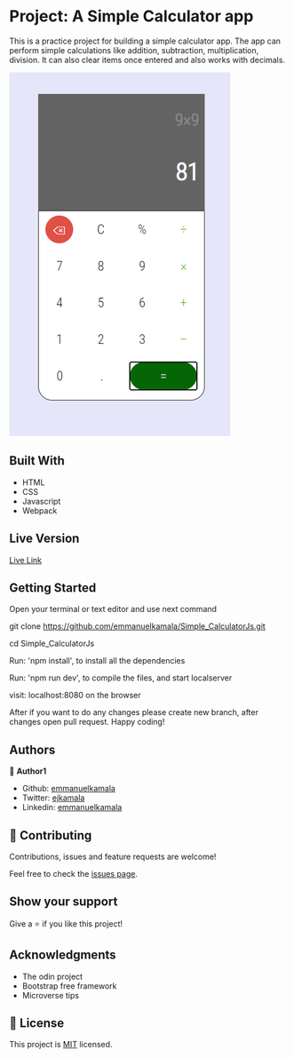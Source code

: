# Project: A Simple Calculator app

 This is a practice project for building a simple calculator app. The app can perform simple calculations like addition, subtraction, multiplication, division. It can also clear items once entered and also works with decimals.

![screenshot](./dist/images/calc.png)


## Built With

- HTML
- CSS
- Javascript
- Webpack

## Live Version

[Live Link](https://emmanuelkamala.github.io/Simple_CalculatorJs/)


## Getting Started

Open your terminal or text editor and use next command

  git clone https://github.com/emmanuelkamala/Simple_CalculatorJs.git

  cd Simple_CalculatorJs

  Run: 'npm install', to install all the dependencies

  Run: 'npm run dev', to compile the files, and start localserver

  visit: localhost:8080 on the browser

After if you want to do any changes please create new branch, after changes open pull request.
Happy coding! 



## Authors

👤 **Author1**

- Github: [emmanuelkamala](https://github.com/emmanuelkamala)
- Twitter: [ejkamala](https://twitter.com/ejkamala)
- Linkedin: [emmanuelkamala](https://linkedin.com/in/emmanuelkamala)

## 🤝 Contributing

Contributions, issues and feature requests are welcome!

Feel free to check the [issues page](issues/).

## Show your support

Give a ⭐️ if you like this project!

## Acknowledgments

- The odin project
- Bootstrap free framework
- Microverse tips

## 📝 License

This project is [MIT](lic.url) licensed.
